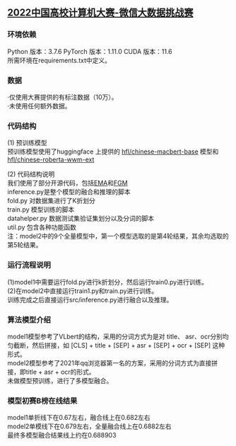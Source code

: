 ## [2022中国高校计算机大赛-微信大数据挑战赛](https://algo.weixin.qq.com/)

### 环境依赖<br>

Python 版本：3.7.6 PyTorch 版本：1.11.0 CUDA 版本：11.6<br>
所需环境在requirements.txt中定义。

### 数据<br>
·仅使用大赛提供的有标注数据（10万）。<br>
·未使用任何额外数据。<br>


### 代码结构<br>
(1) 预训练模型 <br> 
预训练模型使用了huggingface 上提供的 [hfl/chinese-macbert-base](https://huggingface.co/hfl/chinese-macbert-base) 模型和 [hfl/chinese-roberta-wwm-ext](https://huggingface.co/hfl/chinese-roberta-wwm-ext) <br> 
 
(2) 代码结构说明<br>
我们使用了部分开源代码，包括[EMA](https://blog.csdn.net/weixin_42677618/article/details/109778055)和[FGM](https://blog.csdn.net/qq_40176087/article/details/121512229)<br>
inference.py是整个模型的融合和推理的脚本<br>
fold.py 对数据集进行了K折划分<br>
train.py 模型训练的脚本<br>
datahelper.py 数据测试集验证集划分以及分词的脚本<br>
util.py 包含各种功能函数<br>
注：model2中的9个全量模型中，第一个模型选取的是第4轮结果，其余均选取的第5轮结果。<br>

### 运行流程说明<br>
(1)model1中需要运行fold.py进行k折划分，然后运行train0.py进行训练。<br>
(2)在model2中直接运行train1.py和train.py进行训练。<br>
训练完成之后直接运行src/inference.py进行融合以及推理。

### 算法模型介绍<br>
model1模型参考了VLbert的结构，采用的分词方式为是对 title、 asr、ocr分别均匀截断，然后拼接，如 [CLS] + title + [SEP] + asr + [SEP] + ocr + [SEP] 这种形式。<br>
model2模型参考了2021年qq浏览器第一名的方案，采用的分词方式为直接拼接，即title + asr + ocr的形式。<br>
未做模型预训练，进行了多模型融合。<br>

### 模型初赛B榜在线结果<br>
model1单折线下在0.67左右，融合线上在0.682左右<br>
model2单模线下在0.679左右，全量融合线上在0.6882左右<br>
最终多模型融合结果线上约在0.688903<br>





